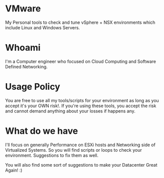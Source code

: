 # VMware
My Personal tools to check and tune vSphere + NSX environments which include Linux and Windows Servers.

# Whoami

I'm a Computer engineer who focused on Cloud Computing and Software Defined Networking.

# Usage Policy 

You are free to use all my tools/scripts for your environment as long as you accept it's your OWN risk!. If you're using these tools, you accept the risk and cannot demand anything about your losses if happens any.

# What do we have

I'll focus on generally Performance on ESXi hosts and Networking side of Virtualized Systems. So you will find scripts or loops to check your environment. Suggestions to fix them as well.

You will also find some sort of suggestions to make your Datacenter Great Again! :)
